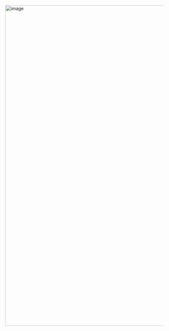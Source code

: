 <img width="1920" height="1020" alt="image" src="https://github.com/user-attachments/assets/94ce3dd7-f181-4fbf-9e04-584133f99da0" />
